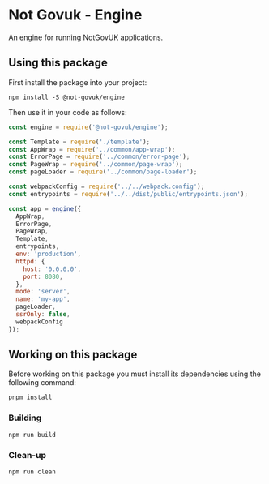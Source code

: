 Not Govuk - Engine
==================

An engine for running NotGovUK applications.


Using this package
------------------

First install the package into your project:

```shell
npm install -S @not-govuk/engine
```

Then use it in your code as follows:

```js
const engine = require('@not-govuk/engine');

const Template = require('./template');
const AppWrap = require('../common/app-wrap');
const ErrorPage = require('../common/error-page');
const PageWrap = require('../common/page-wrap');
const pageLoader = require('../common/page-loader');

const webpackConfig = require('../../webpack.config');
const entrypoints = require('../../dist/public/entrypoints.json');

const app = engine({
  AppWrap,
  ErrorPage,
  PageWrap,
  Template,
  entrypoints,
  env: 'production',
  httpd: {
    host: '0.0.0.0',
    port: 8080,
  },
  mode: 'server',
  name: 'my-app',
  pageLoader,
  ssrOnly: false,
  webpackConfig
});
```


Working on this package
-----------------------

Before working on this package you must install its dependencies using
the following command:

```shell
pnpm install
```


### Building

```shell
npm run build
```


### Clean-up

```shell
npm run clean
```
